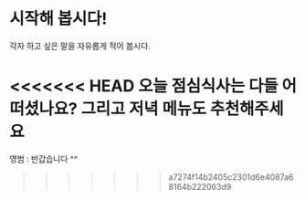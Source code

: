 # 시작해 봅시다!
각자 하고 싶은 말을 자유롭게 적어 봅시다.

<<<<<<< HEAD
오늘 점심식사는 다들 어떠셨나요? 그리고 저녁 메뉴도 추천해주세요
=======
영범 : 반갑습니다 ^^
>>>>>>> a7274f14b2405c2301d6e4087a68164b222063d9
